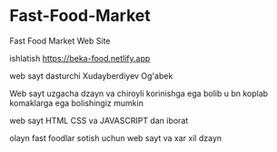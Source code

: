 # Fast-Food-Market
Fast Food Market Web Site

ishlatish https://beka-food.netlify.app

web sayt dasturchi Xudayberdiyev Og'abek

Web sayt uzgacha dzayn va chiroyli korinishga ega bolib u bn koplab komaklarga ega bolishingiz mumkin

web sayt HTML CSS va JAVASCRIPT dan iborat

olayn fast foodlar sotish uchun web sayt va xar xil dzayn 

